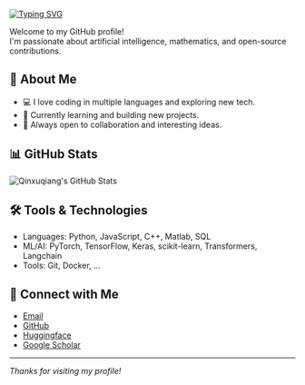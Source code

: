 [![Typing SVG](https://readme-typing-svg.demolab.com?font=Fira+Code&pause=1000&width=435&lines=Hi+there+%F0%9F%91%8B%2C+I'm+Xuqiang+Qin)](https://git.io/typing-svg)

Welcome to my GitHub profile!  
I'm passionate about artificial intelligence, mathematics, and open-source contributions.

## 🚀 About Me

- 💻 I love coding in multiple languages and exploring new tech.
- 🌱 Currently learning and building new projects.
- 🤝 Always open to collaboration and interesting ideas.

## 📊 GitHub Stats

![Qinxuqiang's GitHub Stats](https://github-readme-stats.vercel.app/api?username=qinxuqiang&show_icons=true&hide_title=true&theme=default)

## 🛠️ Tools & Technologies

- Languages: Python, JavaScript, C++, Matlab, SQL
- ML/AI: PyTorch, TensorFlow, Keras, scikit-learn, Transformers, Langchain
- Tools: Git, Docker, ...

## 🔗 Connect with Me

- [Email](mailto:russellqin@gmail.com)
- [GitHub](https://github.com/qinxuqiang)
- [Huggingface](https://huggingface.co/qinxuqiang1990)
- [Google Scholar](https://scholar.google.com/citations?user=zUjz89EAAAAJ&hl=en)
  


---

_Thanks for visiting my profile!_
